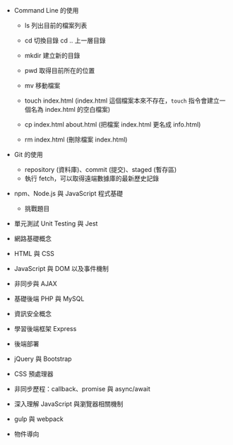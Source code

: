 - Command Line 的使用
  
  - ls 列出目前的檔案列表
  
  - cd 切換目錄 cd .. 上一層目錄
  
  - mkdir 建立新的目錄
  
  - pwd 取得目前所在的位置
  
  - mv 移動檔案
  
  - touch index.html (index.html 這個檔案本來不存在，`touch` 指令會建立一個名為 index.html 的空白檔案)
  
  - cp index.html about.html (把檔案 index.html 更名成 info.html)
  
  - rm index.html (刪除檔案 index.html)

- Git 的使用
  
  - repository (資料庫)、commit (提交)、staged (暫存區)
  - 執行 fetch，可以取得遠端數據庫的最新歷史記錄

- npm、Node.js 與 JavaScript 程式基礎
  
  - 挑戰題目

- 單元測試 Unit Testing 與 Jest

- 網路基礎概念

- HTML 與 CSS

- JavaScript 與 DOM 以及事件機制

- 非同步與 AJAX

- 基礎後端 PHP 與 MySQL

- 資訊安全概念

- 學習後端框架 Express

- 後端部署

- jQuery 與 Bootstrap

- CSS 預處理器

- 非同步歷程：callback、promise 與 async/await

- 深入理解 JavaScript 與瀏覽器相關機制

- gulp 與 webpack

- 物件導向
